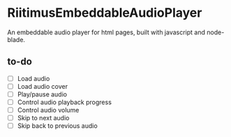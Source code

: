 # RiitimusEmbeddableAudioPlayer
An embeddable audio player for html pages, built with javascript and node-blade.

## to-do
 - [ ] Load audio
 - [ ] Load audio cover
 - [ ] Play/pause audio
 - [ ] Control audio playback progress
 - [ ] Control audio volume
 - [ ] Skip to next audio
 - [ ] Skip back to previous audio
